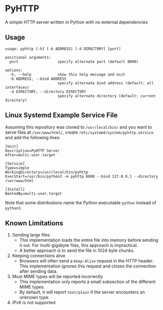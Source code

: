 # PyHTTP

A simple HTTP server written in Python with no external dependencies

## Usage

```
usage: pyhttp [-h] [-b ADDRESS] [-d DIRECTORY] [port]

positional arguments:
  port                  specify alternate port (default 8000)

options:
  -h, --help            show this help message and exit
  -b ADDRESS, --bind ADDRESS
                        specify alternate bind address (default: all interfaces)
  -d DIRECTORY, --directory DIRECTORY
                        specify alternate directory (default: current directory)
```

## Linux Systemd Example Service File

Assuming this repository was cloned to `/usr/local/bin/` and you want to serve files at `/var/www/html/`,
create `/etc/systemd/system/pyhttp.service` and add the following lines:

```
[Unit]
Description=PyHTTP Server
After=multi-user.target

[Service]
Type=simple
WorkingDirectory=/usr/local/bin/pyhttp
ExecStart=/usr/bin/python3 -m pyhttp 8080 --bind 127.0.0.1 --directory /var/www/html

[Install]
WantedBy=multi-user.target
```

Note that some distributions name the Python executable `python` instead of `python3`.

## Known Limitations

1. Sending large files
    - This implementation loads the entire file into memory before sending it out. For multi-gigabyte files, this approach is impractical.
    - A better approach is to send the file in 1024 byte chunks.
2. Keeping connections alive
    - Browsers will often send a `Keep-Alive` request in the HTTP header. This implementation ignores this request and closes the connection after sending data.
3. Most MIME types will be reported incorrectly
    - This implementation only reports a small subsection of the different MIME types.
    - By default, it will report `text/plain` if the server encounters an unknown type.
4. IPv6 is not supported
